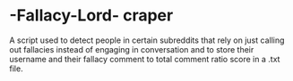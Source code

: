 # -Fallacy-Lord- craper

A script used to detect people in certain subreddits that rely on just calling out fallacies instead of engaging in conversation and to store their username and their fallacy comment to total comment ratio score in a .txt file.
